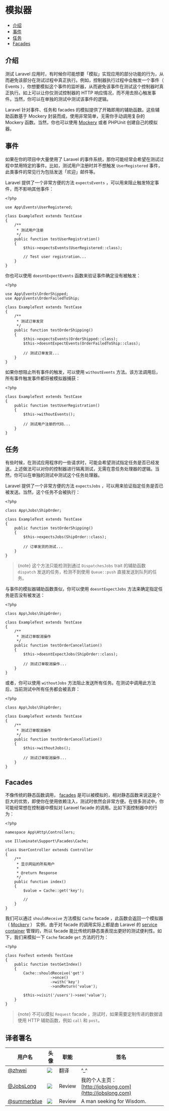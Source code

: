 # 模拟器

- [介绍](#introduction)
- [事件](#mocking-events)
- [任务](#mocking-jobs)
- [Facades](#mocking-facades)

<a name="introduction"></a>
## 介绍

测试 Laravel 应用时，有时候你可能想要「模拟」实现应用的部分功能的行为，从而避免该部分在测试过程中真正执行。例如，控制器执行过程中会触发一个事件（ Events ），你想要模拟这个事件的监听器，从而避免该事件在测试这个控制器时真正执行。如上可以让你仅测试控制器的 HTTP 响应情况，而不用去担心触发事件。当然，你可以在单独的测试中测试该事件的逻辑。

Laravel 针对事件、任务和 facades 的模拟提供了开箱即用的辅助函数。这些辅助函数基于 Mockery 封装而成，使用非常简单，无需你手动调用复杂的 Mockery 函数。当然，你也可以使用 [Mockery](http://docs.mockery.io/en/latest/) 或者 PHPUnit 创建自己的模拟器。

<a name="mocking-events"></a>
## 事件

如果在你的项目中大量使用了 Laravel 的事件系统，那你可能经常会希望在测试过程中禁用特定的事件。比如，测试用户注册时并不想触发 `UserRegistered` 事件，此类事件的常见行为包括发送「欢迎」邮件等。

Laravel 提供了一个非常方便的方法 `expectsEvents` ，可以用来阻止触发特定事件，而不影响其他事件：

    <?php

    use App\Events\UserRegistered;

    class ExampleTest extends TestCase
    {
        /**
         * 测试用户注册
         */
        public function testUserRegistration()
        {
            $this->expectsEvents(UserRegistered::class);

            // Test user registration...
        }
    }

你也可以使用 `doesntExpectEvents` 函数来验证事件确定没有被触发：

    <?php

    use App\Events\OrderShipped;
    use App\Events\OrderFailedToShip;

    class ExampleTest extends TestCase
    {
        /**
         * 测试订单发货
         */
        public function testOrderShipping()
        {
            $this->expectsEvents(OrderShipped::class);
            $this->doesntExpectEvents(OrderFailedToShip::class);

            // 测试订单发货...
        }
    }

如果你想阻止所有事件的触发，可以使用 `withoutEvents` 方法。该方法调用后，所有事件触发事件都将被模拟器捕获：

    <?php

    class ExampleTest extends TestCase
    {
        public function testUserRegistration()
        {
            $this->withoutEvents();

            // 测试用户注册的代码...
        }
    }

<a name="mocking-jobs"></a>
## 任务

有些时候，在测试应用程序的一些请求时，可能会希望测试指定任务是否已经发送。上述做法可以对你的控制器进行隔离测试，无需在意任务处理器的逻辑。当然，你可以在单独的测试中测试这个任务处理器。

Laravel 提供了一个非常方便的方法 `expectsJobs` ，可以用来验证指定任务是否已被发送。当然，这个任务不会被执行：

    <?php

    class App\Jobs\ShipOrder;

    class ExampleTest extends TestCase
    {
        public function testOrderShipping()
        {
            $this->expectsJobs(ShipOrder::class);

            // 订单发货的测试...
        }
    }

> {note} 这个方法只能检测到通过 `DispatchesJobs` trait 的辅助函数 `dispatch` 发送的任务，检测不到使用 `Queue::push` 直接发送到队列的任务。

与事件的模拟器辅助函数类似，你可以使用 `doesntExpectJobs` 方法来确定指定任务是否没有被发送：

    <?php

    class App\Jobs\ShipOrder;

    class ExampleTest extends TestCase
    {
        /**
         * 测试订单取消操作
         */
        public function testOrderCancellation()
        {
            $this->doesntExpectJobs(ShipOrder::class);

            // 测试订单取消操作...
        }
    }

或者，你可以使用 `withoutJobs` 方法阻止发送所有任务。在测试中调用此方法后，当前测试中所有任务都会被丢弃：

    <?php

    class App\Jobs\ShipOrder;

    class ExampleTest extends TestCase
    {
        /**
         * 测试订单取消操作
         */
        public function testOrderCancellation()
        {
            $this->withoutJobs();

            // 测试订单取消操作...
        }
    }

<a name="mocking-facades"></a>
## Facades

不像传统的静态函数调用， [facades](/docs/{{version}}/facades) 是可以被模拟的，相对静态函数来说这是个巨大的优势，即使你在使用依赖注入，测试时依然会非常方便。在很多测试中，你可能经常想在控制器中模拟对 Laravel facade 的调用。比如下面控制器中的行为：

    <?php

    namespace App\Http\Controllers;

    use Illuminate\Support\Facades\Cache;

    class UserController extends Controller
    {
        /**
         * 显示网站的所有用户
         *
         * @return Response
         */
        public function index()
        {
            $value = Cache::get('key');

            //
        }
    }

我们可以通过 `shouldReceive` 方法模拟 `Cache` facade ，此函数会返回一个模拟器 （ [Mockery](https://github.com/padraic/mockery) ） 实例，由于对 facade 的调用实际上都是由 Laravel 的 [service container](/docs/{{version}}/container) 管理的，所以 facade 能比传统的静态类表现出更好的测试便利性。如下，我们来模拟一下 `Cache` facade `get` 方法的行为：

    <?php

    class FooTest extends TestCase
    {
        public function testGetIndex()
        {
            Cache::shouldReceive('get')
                        ->once()
                        ->with('key')
                        ->andReturn('value');

            $this->visit('/users')->see('value');
        }
    }

> {note} 不可以模拟 `Request` facade ，测试时，如果需要定制传递的数据请使用 HTTP 辅助函数，例如 `call` 和 `post`。

## 译者署名
| 用户名 | 头像 | 职能 | 签名 |
|---|---|---|---|
| [@zhwei](https://github.com/zhwei)  | <img class="avatar-66 rm-style" src="https://avatars3.githubusercontent.com/u/1446459?v=3&s=100">  |  翻译  | ^_^ |
| [@JobsLong](https://phphub.org/users/56)  | <img class="avatar-66 rm-style" src="https://dn-phphub.qbox.me/uploads/avatars/56_1427370654.jpeg?imageView2/1/w/100/h/100">  |  Review  | 我的个人主页：[http://jobslong.com](http://jobslong.com)  |
| [@summerblue](https://github.com/summerblue)  | <img class="avatar-66 rm-style" src="https://avatars2.githubusercontent.com/u/324764?v=3&s=100">  |  Review  | A man seeking for Wisdom. |